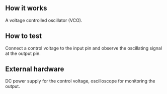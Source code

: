 <!---

This file is used to generate your project datasheet. Please fill in the information below and delete any unused
sections.

You can also include images in this folder and reference them in the markdown. Each image must be less than
512 kb in size, and the combined size of all images must be less than 1 MB.
-->

## How it works

A voltage controlled oscillator (VCO).

## How to test

Connect a control voltage to the input pin and observe the oscillating signal at the output pin.

## External hardware

DC power supply for the control voltage, oscilloscope for monitoring the output.
